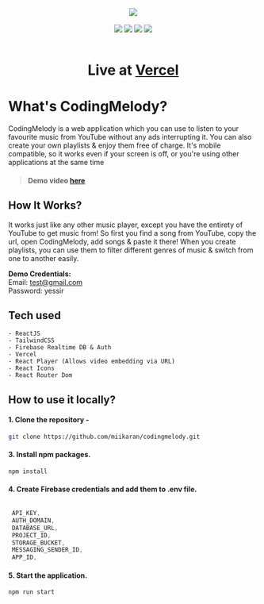 <div align=center>
  <a href="https://codingmelody.vercel.app">
    <img src="https://user-images.githubusercontent.com/88707539/191809130-f50563d3-de02-40d0-be22-0347586a9c1e.svg"></img>
  </a>  
</div>
<br>
<div align="center">
  <img src="https://img.shields.io/badge/React-20232A?style=for-the-badge&logo=react&logoColor=61DAFB">
  <img src="https://img.shields.io/badge/Tailwind_CSS-38B2AC?style=for-the-badge&logo=tailwind-css&logoColor=white">
  <img src="https://img.shields.io/badge/Firebase-FFCA28.svg?style=for-the-badge&logo=Firebase&logoColor=black">
  <img src="https://img.shields.io/badge/Vercel-000000?style=for-the-badge&logo=vercel&logoColor=white">
</div>

<br>

<div align=center> 

# Live at <a href="https://codingmelody.vercel.app">Vercel</a>

</div>

# What's CodingMelody?
CodingMelody is a web application which you can use to listen to your favourite music from YouTube without any ads interrupting it. You can also create your own playlists & enjoy them free of charge. It's mobile compatible, so it works even if your screen is off, or you're using other applications at the same time

> #### Demo video <a href="https://drive.google.com/file/d/1GA1O1sjhS6nhi8gIHElrsT7x4ejdmoUT/view">here</a>

## How It Works?
It works just like any other music player, except you have the entirety of YouTube to get music from! So first you find a song from YouTube, copy the url, open CodingMelody, add songs & paste it there! When you create playlists, you can use them to filter different genres of music & switch from one to another easily.

**Demo Credentials:** <br>
Email: test@gmail.com <br>
Password: yessir

## Tech used
    - ReactJS
    - TailwindCSS
    - Firebase Realtime DB & Auth
    - Vercel
    - React Player (Allows video embedding via URL)
    - React Icons
    - React Router Dom
    

## How to use it locally?

 #### 1. Clone the repository -
   ```sh
   git clone https://github.com/miikaran/codingmelody.git
  ```
 #### 3. Install npm packages.
   ```sh
   npm install
   ```
 #### 4. Create Firebase credentials and add them to .env file.
   ```js
   
    API_KEY,
    AUTH_DOMAIN,
    DATABASE_URL,
    PROJECT_ID,
    STORAGE_BUCKET,
    MESSAGING_SENDER_ID,
    APP_ID,
   ```
   
 #### 5. Start the application.

  ```sh
  npm run start
 ```
 








